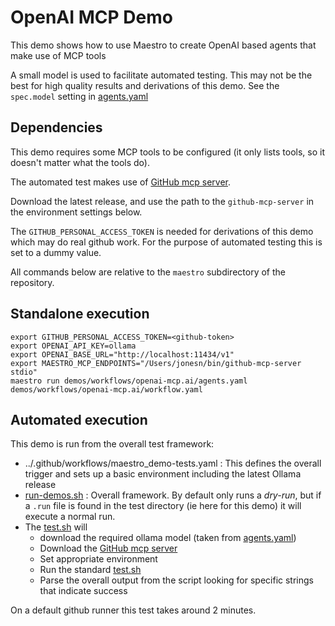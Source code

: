 # OpenAI MCP Demo

This demo shows how to use Maestro to create OpenAI based agents
that make use of MCP tools

A small model is used to facilitate automated testing. This may not be the best for high quality results and derivations of this demo. See the `spec.model` setting in [agents.yaml](agents.yaml)

## Dependencies

This demo requires some MCP tools to be configured (it only lists tools, so it doesn't matter
what the tools do).

The automated test makes use of [GitHub mcp server](https://github.com/github/github-mcp-server).

Download the latest release, and use the path to the `github-mcp-server` in the environment settings below.

The `GITHUB_PERSONAL_ACCESS_TOKEN` is needed for derivations of this demo which may do real github work. For the purpose of automated testing this is set to a dummy value.

All commands below are relative to the `maestro` subdirectory of the repository.

## Standalone execution

```shell
export GITHUB_PERSONAL_ACCESS_TOKEN=<github-token>
export OPENAI_API_KEY=ollama
export OPENAI_BASE_URL="http://localhost:11434/v1" 
export MAESTRO_MCP_ENDPOINTS="/Users/jonesn/bin/github-mcp-server stdio"
maestro run demos/workflows/openai-mcp.ai/agents.yaml demos/workflows/openai-mcp.ai/workflow.yaml
```

## Automated execution

This demo is run from the overall test framework:

* ../.github/workflows/maestro_demo-tests.yaml : This defines the overall trigger and sets up a basic environment including the latest Ollama release
* [run-demos.sh](../../../tests/run-demos.sh) : Overall framework. By default only runs a *dry-run*, but if a `.run` file is found in the test directory (ie here for this demo) it will execute a normal run.
* The [test.sh](test.sh) will
  * download the required ollama model (taken from [agents.yaml](agents.yaml))
  * Download the [GitHub mcp server](https://github.com/github/github-mcp-server)
  * Set appropriate environment
  * Run the standard [test.sh](../common/test.sh)
  * Parse the overall output from the script looking for specific strings that indicate success

On a default github runner this test takes around 2 minutes.
